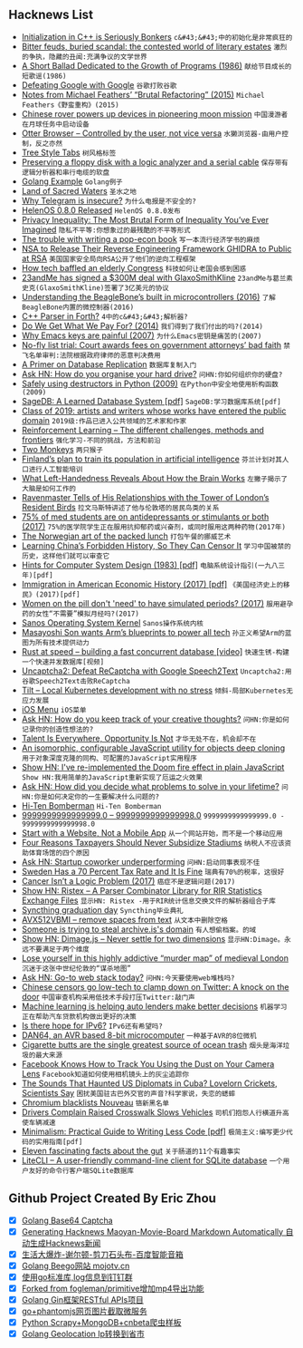 ## Hacknews List


- [Initialization in C&#43;&#43; is Seriously Bonkers](https://mikelui.io/2019/01/03/seriously-bonkers.html)  `c&#43;&#43;中的初始化是非常疯狂的`
- [Bitter feuds, buried scandal: the contested world of literary estates](https://www.newstatesman.com/culture/books/2019/01/bitter-feuds-buried-scandal-contested-world-literary-estates)  `激烈的争执，隐藏的丑闻:充满争议的文学世界`
- [A Short Ballad Dedicated to the Growth of Programs (1986)](http://people.cs.uchicago.edu/~wiseman/humor/large-programs.html)  `献给节目成长的短歌谣(1986)`
- [Defeating Google with Google](https://twitter.com/FGRibreau/status/1080810518493966337)  `谷歌打败谷歌`
- [Notes from Michael Feathers’ “Brutal Refactoring” (2015)](https://www.thekua.com/atwork/2011/05/notes-from-michael-feathers-brutal-refactoring/)  `Michael Feathers《野蛮重构》(2015)`
- [Chinese rover powers up devices in pioneering moon mission](https://phys.org/news/2019-01-chinese-rover-powers-devices-moon.html)  `中国漫游者在月球任务中启动设备`
- [Otter Browser – Controlled by the user, not vice versa](https://otter-browser.org/)  `水獭浏览器-由用户控制，反之亦然`
- [Tree Style Tabs](https://addons.mozilla.org/en-US/firefox/addon/tree-style-tab/)  `树风格标签`
- [Preserving a floppy disk with a logic analyzer and a serial cable](https://www.chzsoft.de/site/hardware/preserving-a-floppy-disk-with-a-logic-analyzer/)  `保存带有逻辑分析器和串行电缆的软盘`
- [Golang Example](https://golangexample.com/)  `Golang例子`
- [Land of Sacred Waters](https://www.laphamsquarterly.org/roundtable/land-sacred-waters)  `圣水之地`
- [Why Telegram is insecure?](https://gitlab.com/edu4rdshl/blog/blob/master/why-telegram-is-insecure.md)  `为什么电报是不安全的?`
- [HelenOS 0.8.0 Released](http://www.helenos.org/wiki/ReleaseNotes/0.8.0)  `HelenOS 0.8.0发布`
- [Privacy Inequality: The Most Brutal Form of Inequality You’ve Ever Imagined](https://medium.com/privateid-blog/privacy-inequality-the-most-brutal-form-of-inequality-youve-ever-imagined-e674d4f3cd42)  `隐私不平等:你想象过的最残酷的不平等形式`
- [The trouble with writing a pop-econ book](https://www.reddit.com/r/badeconomics/comments/7yc8v5/the_fiat_discussion_sticky_come_shoot_the_shit/dugzwu2/)  `写一本流行经济学书的麻烦`
- [NSA to Release Their Reverse Engineering Framework GHIDRA to Public at RSA](https://www.rsaconference.com/events/us19/agenda/sessions/16608-Come-Get-Your-Free-NSA-Reverse-Engineering-Tool)  `美国国家安全局向RSA公开了他们的逆向工程框架`
- [How tech baffled an elderly Congress](http://digitaledition.baltimoresun.com/infinity/article_share.aspx?guid=13f67296-964c-469d-9c7f-d20a7dd550a4)  `科技如何让老国会感到困惑`
- [23andMe has signed a $300M deal with GlaxoSmithKline](https://www.businessinsider.com/dna-testing-delete-your-data-23andme-ancestry-2018-7)  `23andMe与葛兰素史克(GlaxoSmithKline)签署了3亿美元的协议`
- [Understanding the BeagleBone’s built in microcontrollers (2016)](http://www.righto.com/2016/08/pru-tips-understanding-beaglebones.html)  `了解BeagleBone内置的微控制器(2016)`
- [C&#43;&#43; Parser in Forth?](https://groups.google.com/forum/#!topic/comp.lang.forth/WoXu5N67S6I)  `4中的c&#43;&#43;解析器?`
- [Do We Get What We Pay For? (2014)](http://chrishofstader.com/do-we-get-what-we-pay-for/)  `我们得到了我们付出的吗?(2014)`
- [Why Emacs keys are painful (2007)](http://ergoemacs.org/emacs/emacs_kb_shortcuts_pain.html)  `为什么Emacs密钥是痛苦的(2007)`
- [No-fly list trial: Court awards fees on government attorneys’ bad faith](https://papersplease.org/wp/2019/01/03/plaintiff-in-first-no-fly-trial-wins-another-appeal-on-attorneys-fees-and-government-lawyers-bad-faith/)  `禁飞名单审判:法院根据政府律师的恶意判决费用`
- [A Primer on Database Replication](https://www.brianstorti.com/replication/)  `数据库复制入门`
- [Ask HN: How do you organise your hard drive?](item?id=18836472)  `问HN:你如何组织你的硬盘?`
- [Safely using destructors in Python (2009)](https://eli.thegreenplace.net/2009/06/12/safely-using-destructors-in-python/)  `在Python中安全地使用析构函数(2009)`
- [SageDB: A Learned Database System [pdf]](http://alexbeutel.com/papers/CIDR2019_SageDB.pdf)  `SageDB:学习数据库系统[pdf]`
- [Class of 2019: artists and writers whose works have entered the public domain](https://publicdomainreview.org/collections/class-of-2019/)  `2019级:作品已进入公共领域的艺术家和作家`
- [Reinforcement Learning – The different challenges, methods and frontiers](http://louiskirsch.com/maps/reinforcement-learning)  `强化学习-不同的挑战，方法和前沿`
- [Two Monkeys](http://riowang.blogspot.com/2018/12/two-monkeys.html)  `两只猴子`
- [Finland’s plan to train its population in artificial intelligence](https://www.politico.eu/article/finland-one-percent-ai-artificial-intelligence-courses-learning-training/)  `芬兰计划对其人口进行人工智能培训`
- [What Left-Handedness Reveals About How the Brain Works](https://www.brainpickings.org/2014/03/31/left-handedness-david-wolman/)  `左撇子揭示了大脑是如何工作的`
- [Ravenmaster Tells of His Relationships with the Tower of London’s Resident Birds](https://www.scientificamerican.com/article/ravenmaster-christopher-skaife-tells-of-his-relationships-with-the-tower-of-londons-resident-birds/)  `拉文马斯特讲述了他与伦敦塔的居民鸟类的关系`
- [75% of med students are on antidepressants or stimulants or both (2017)](http://www.idealmedicalcare.org/75-med-students-antidepressants-stimulants/)  `75%的医学院学生正在服用抗抑郁药或兴奋剂，或同时服用这两种药物(2017年)`
- [The Norwegian art of the packed lunch](http://www.bbc.com/capital/story/20190103-the-norwegian-art-of-the-packed-lunch)  `打包午餐的挪威艺术`
- [Learning China’s Forbidden History, So They Can Censor It](https://www.nytimes.com/2019/01/02/business/china-internet-censor.html)  `学习中国被禁的历史，这样他们就可以审查它`
- [Hints for Computer System Design (1983) [pdf]](http://bwlampson.site/33-Hints/Acrobat.pdf)  `电脑系统设计指引(一九八三年)[pdf]`
- [Immigration in American Economic History (2017) [pdf]](https://pubs.aeaweb.org/doi/pdfplus/10.1257/jel.20151189)  `《美国经济史上的移民》(2017)[pdf]`
- [Women on the pill don&#39;t &#39;need&#39; to have simulated periods? (2017)](https://broadly.vice.com/en_us/article/yw3p4g/why-you-have-your-period-on-birth-control-withdrawal-bleeding)  `服用避孕药的女性“不需要”模拟月经吗?(2017)`
- [Sanos Operating System Kernel](http://www.jbox.dk/sanos/index.htm)  `Sanos操作系统内核`
- [Masayoshi Son wants Arm’s blueprints to power all tech](https://www.economist.com/business/2019/01/05/masayoshi-son-wants-arms-blueprints-to-power-all-tech)  `孙正义希望Arm的蓝图为所有技术提供动力`
- [Rust at speed – building a fast concurrent database [video]](https://www.youtube.com/watch?v=s19G6n0UjsM)  `快速生锈-构建一个快速并发数据库[视频]`
- [Uncaptcha2: Defeat ReCaptcha with Google Speech2Text](https://github.com/ecthros/uncaptcha2)  `Uncaptcha2:用谷歌Speech2Text击败ReCaptcha`
- [Tilt – Local Kubernetes development with no stress](https://github.com/windmilleng/tilt)  `倾斜-局部Kubernetes无应力发展`
- [iOS Menu](https://codea.io/blog/the-ios-menu/)  `iOS菜单`
- [Ask HN: How do you keep track of your creative thoughts?](item?id=18837345)  `问HN:你是如何记录你的创造性想法的?`
- [Talent Is Everywhere, Opportunity Is Not](https://threadreaderapp.com/thread/1081619342377156608.html)  `才华无处不在，机会却不在`
- [An isomorphic, configurable JavaScript utility for objects deep cloning](https://github.com/jfet97/omniclone)  `用于对象深度克隆的同构、可配置的JavaScript实用程序`
- [Show HN: I&#39;ve re-implemented the Doom fire effect in plain JavaScript](https://github.com/filipedeschamps/doom-fire-algorithm)  `Show HN:我用简单的JavaScript重新实现了厄运之火效果`
- [Ask HN: How did you decide what problems to solve in your lifetime?](item?id=18837334)  `问HN:你是如何决定你的一生要解决什么问题的?`
- [Hi-Ten Bomberman](http://randomhoohaas.flyingomelette.com/bomb/arc-hiten/)  `Hi-Ten Bomberman`
- [9999999999999999.0 – 9999999999999998.0](http://geocar.sdf1.org/numbers.html)  `9999999999999999.0 - 9999999999999998.0`
- [Start with a Website, Not a Mobile App](https://www.atrium.co/blog/founders-should-build-website-not-mobile-app/)  `从一个网站开始，而不是一个移动应用`
- [Four Reasons Taxpayers Should Never Subsidize Stadiums](https://www.bloomberg.com/view/articles/2018-07-16/four-reasons-taxpayers-should-never-subsidize-stadiums)  `纳税人不应该资助体育场馆的四个原因`
- [Ask HN: Startup coworker underperforming](item?id=18834492)  `问HN:启动同事表现不佳`
- [Sweden Has a 70 Percent Tax Rate and It Is Fine](https://www.peoplespolicyproject.org/2019/01/05/sweden-has-a-70-percent-tax-rate-and-it-is-fine/)  `瑞典有70%的税率，这很好`
- [Cancer Isn’t a Logic Problem (2017)](http://cancer.nautil.us/article/186/cancer-isnt-a-logic-problem)  `癌症不是逻辑问题(2017)`
- [Show HN: Ristex – A Parser Combinator Library for RIR Statistics Exchange Files](https://github.com/ip-num-tools/ristex)  `显示HN: Ristex -用于RIR统计信息交换文件的解析器组合子库`
- [Syncthing graduation day](https://forum.syncthing.net/t/syncthing-graduation-day/12617)  `Syncthing毕业典礼`
- [AVX512VBMI – remove spaces from text](http://0x80.pl/notesen/2019-01-05-avx512vbmi-remove-spaces.html)  `从文本中删除空格`
- [Someone is trying to steal archive.is&#39;s domain](https://twitter.com/archiveis/status/1081276424781287427)  `有人想偷档案。的域`
- [Show HN: Dimage.js – Never settle for two dimensions](https://jjkaufman.github.io/dimage.js/)  `显示HN:Dimage。永远不要满足于两个维度`
- [Lose yourself in this highly addictive “murder map” of medieval London](https://arstechnica.com/science/2019/01/addictive-interactive-murder-map-lets-you-explore-medieval-london-crime/)  `沉迷于这张中世纪伦敦的“谋杀地图”`
- [Ask HN: Go-to web stack today?](item?id=18829557)  `问HN:今天要使用web堆栈吗?`
- [Chinese censors go low-tech to clamp down on Twitter: A knock on the door](https://www.lmtonline.com/news/article/Chinese-censors-go-low-tech-to-clamp-down-on-13508441.php)  `中国审查机构采用低技术手段打压Twitter:敲门声`
- [Machine learning is helping auto lenders make better decisions](https://www.bloomberg.com/opinion/articles/2019-01-05/algorithms-are-determining-your-creditworthiness)  `机器学习正在帮助汽车贷款机构做出更好的决策`
- [Is there hope for IPv6?](https://www.internetgovernance.org/2019/01/04/is-there-hope-for-ipv6/)  `IPv6还有希望吗?`
- [DAN64, an AVR based 8-bit microcomputer](https://www.usebox.net/jjm/dan64/)  `一种基于AVR的8位微机`
- [Cigarette butts are the single greatest source of ocean trash](https://www.nbcnews.com/news/us-news/plastic-straw-ban-cigarette-butts-are-single-greatest-source-ocean-n903661?icid=related)  `烟头是海洋垃圾的最大来源`
- [Facebook Knows How to Track You Using the Dust on Your Camera Lens](https://gizmodo.com/facebook-knows-how-to-track-you-using-the-dust-on-your-1821030620)  `Facebook知道如何使用相机镜头上的灰尘追踪你`
- [The Sounds That Haunted US Diplomats in Cuba? Lovelorn Crickets, Scientists Say](https://www.nytimes.com/2019/01/04/science/sonic-attack-cuba-crickets.html)  `困扰美国驻古巴外交官的声音?科学家说，失恋的蟋蟀`
- [Chromium blacklists Nouveau](https://lists.freedesktop.org/archives/nouveau/2019-January/031798.html)  `铬新黑名单`
- [Drivers Complain Raised Crosswalk Slows Vehicles](https://pricetags.ca/2019/01/04/friday-file-drivers-complain-raised-crosswalk-slows-vehicles/#more-146036)  `司机们抱怨人行横道升高使车辆减速`
- [Minimalism: Practical Guide to Writing Less Code [pdf]](http://www.two-sdg.demon.co.uk/curbralan/papers/jaoo/Minimalism.pdf)  `极简主义:编写更少代码的实用指南[pdf]`
- [Eleven fascinating facts about the gut](http://www.bbc.co.uk/programmes/articles/2K8GXskrt1cZCZkbKn9d1Zn/eleven-fascinating-facts-about-the-gut)  `关于肠道的11个有趣事实`
- [LiteCLI – A user-friendly command-line client for SQLite database](https://www.pgcli.com/launching-litecli.html)  `一个用户友好的命令行客户端SQLite数据库`

## Github Project Created By Eric Zhou

- [x] [Golang Base64 Captcha](https://github.com/mojocn/base64Captcha)
- [x] [Generating Hacknews Maoyan-Movie-Board Markdown Automatically 自动生成Hacknews新闻](https://github.com/dejavuzhou/md-genie)
- [x] [生活大爆炸-谢尔顿-剪刀石头布-百度智能音箱](https://github.com/mojocn/dueros-bang-game)
- [x] [Golang Beego网站 mojotv.cn](https://github.com/mojocn/www.mojotv.cn)
- [x] [使用go标准库,log信息到钉钉群](https://github.com/mojocn/dooger)
- [x] [Forked from fogleman/primitive增加mp4导出功能](https://github.com/mojocn/primitive)
- [x] [Golang Gin框架RESTful APIs项目](https://github.com/JJJJJJJerk/ezier-golang-web-api-framework)
- [x] [go+phantomjs网页图片截取微服务](https://github.com/mojocn/screen_shot)
- [x] [Python Scrapy+MongoDB+cnbeta爬虫样板](https://github.com/mojocn/scrapy_mongodb_boilerplate_cnbeta)
- [x] [Golang Geolocation Ip转换到省市](https://github.com/mojocn/ip2location)